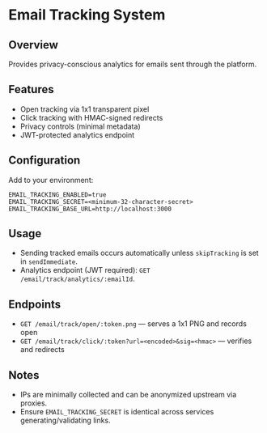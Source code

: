 # Email Tracking System

## Overview
Provides privacy-conscious analytics for emails sent through the platform.

## Features
- Open tracking via 1x1 transparent pixel
- Click tracking with HMAC-signed redirects
- Privacy controls (minimal metadata)
- JWT-protected analytics endpoint

## Configuration
Add to your environment:

```env
EMAIL_TRACKING_ENABLED=true
EMAIL_TRACKING_SECRET=<minimum-32-character-secret>
EMAIL_TRACKING_BASE_URL=http://localhost:3000
```

## Usage
- Sending tracked emails occurs automatically unless `skipTracking` is set in `sendImmediate`.
- Analytics endpoint (JWT required): `GET /email/track/analytics/:emailId`.

## Endpoints
- `GET /email/track/open/:token.png` — serves a 1x1 PNG and records open
- `GET /email/track/click/:token?url=<encoded>&sig=<hmac>` — verifies and redirects

## Notes
- IPs are minimally collected and can be anonymized upstream via proxies.
- Ensure `EMAIL_TRACKING_SECRET` is identical across services generating/validating links.
